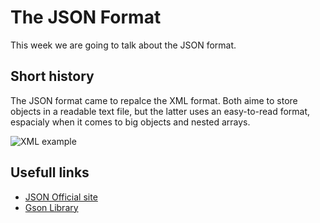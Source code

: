 # The JSON Format 
This week we are going to talk about the JSON format.

## Short history
The JSON format came to repalce the XML format. Both aime to store objects in a readable text file, but the latter 
uses an easy-to-read format, espacialy when it comes to big objects and nested arrays.


![XML example](xml_example.jpg)

## Usefull links
- [JSON Official site](https://www.json.org/json-en.html)
- [Gson Library](https://sites.google.com/site/gson/gson-user-guide)